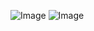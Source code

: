 
![Image](https://cdn.discordapp.com/attachments/853355413838495754/993945962659713075/unknown.png)
![Image](https://media.discordapp.net/attachments/853355413838495754/993946066363879495/unknown.png)
